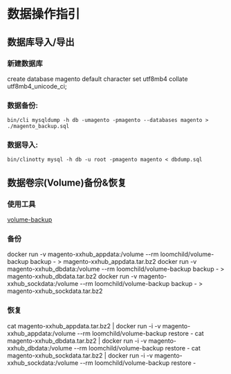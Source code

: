 # 数据操作指引


## 数据库导入/导出

### 新建数据库
create database magento default character set utf8mb4 collate utf8mb4_unicode_ci;

### 数据备份:
``` bin/cli mysqldump -h db -umagento -pmagento --databases magento > ./magento_backup.sql ```

### 数据导入:
``` bin/clinotty mysql -h db -u root -pmagento magento < dbdump.sql ```


## 数据卷宗(Volume)备份&恢复
### 使用工具
 [volume-backup](https://github.com/loomchild/volume-backup)
 
### 备份
docker run -v magento-xxhub_appdata:/volume --rm loomchild/volume-backup backup - > magento-xxhub_appdata.tar.bz2
docker run -v magento-xxhub_dbdata:/volume --rm loomchild/volume-backup backup - > magento-xxhub_dbdata.tar.bz2
docker run -v magento-xxhub_sockdata:/volume --rm loomchild/volume-backup backup - > magento-xxhub_sockdata.tar.bz2

### 恢复
cat magento-xxhub_appdata.tar.bz2 | docker run -i -v magento-xxhub_appdata:/volume --rm loomchild/volume-backup restore -
cat magento-xxhub_dbdata.tar.bz2 | docker run -i -v magento-xxhub_dbdata:/volume --rm loomchild/volume-backup restore -
cat magento-xxhub_sockdata.tar.bz2 | docker run -i -v magento-xxhub_sockdata:/volume --rm loomchild/volume-backup restore -
